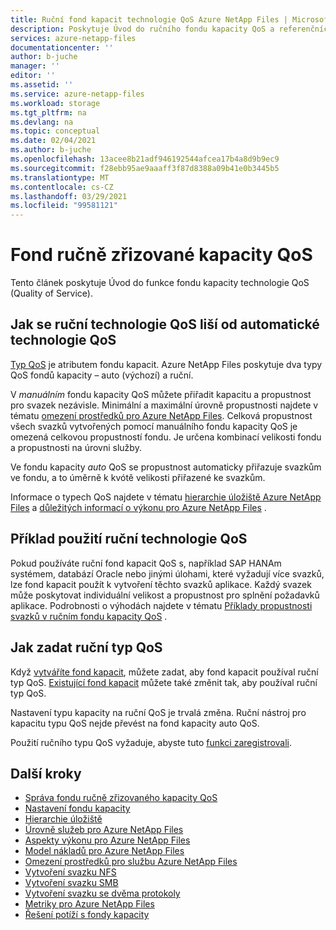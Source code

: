 ```yaml
---
title: Ruční fond kapacit technologie QoS Azure NetApp Files | Microsoft Docs
description: Poskytuje Úvod do ručního fondu kapacity QoS a referenčních informací pro další informace.
services: azure-netapp-files
documentationcenter: ''
author: b-juche
manager: ''
editor: ''
ms.assetid: ''
ms.service: azure-netapp-files
ms.workload: storage
ms.tgt_pltfrm: na
ms.devlang: na
ms.topic: conceptual
ms.date: 02/04/2021
ms.author: b-juche
ms.openlocfilehash: 13acee8b21adf946192544afcea17b4a8d9b9ec9
ms.sourcegitcommit: f28ebb95ae9aaaff3f87d8388a09b41e0b3445b5
ms.translationtype: MT
ms.contentlocale: cs-CZ
ms.lasthandoff: 03/29/2021
ms.locfileid: "99581121"
---
```

# <a name="manual-qos-capacity-pool"></a>Fond ručně zřizované kapacity QoS

Tento článek poskytuje Úvod do funkce fondu kapacity technologie QoS (Quality of Service).

## <a name="how-manual-qos-differs-from-auto-qos"></a>Jak se ruční technologie QoS liší od automatické technologie QoS

[Typ QoS](azure-netapp-files-understand-storage-hierarchy.md#qos_types) je atributem fondu kapacit. Azure NetApp Files poskytuje dva typy QoS fondů kapacity – auto (výchozí) a ruční.  

V *manuálním* fondu kapacity QoS můžete přiřadit kapacitu a propustnost pro svazek nezávisle. Minimální a maximální úrovně propustnosti najdete v tématu [omezení prostředků pro Azure NetApp Files](azure-netapp-files-resource-limits.md#resource-limits). Celková propustnost všech svazků vytvořených pomocí manuálního fondu kapacity QoS je omezená celkovou propustností fondu. Je určena kombinací velikosti fondu a propustnosti na úrovni služby. 

Ve fondu kapacity *auto* QoS se propustnost automaticky přiřazuje svazkům ve fondu, a to úměrně k kvótě velikosti přiřazené ke svazkům.  

Informace o typech QoS najdete v tématu [hierarchie úložiště Azure NetApp Files](azure-netapp-files-understand-storage-hierarchy.md) a [důležitých informací o výkonu pro Azure NetApp Files](azure-netapp-files-performance-considerations.md) .

## <a name="example-of-using-manual-qos"></a>Příklad použití ruční technologie QoS

Pokud používáte ruční fond kapacit QoS s, například SAP HANAm systémem, databází Oracle nebo jinými úlohami, které vyžadují více svazků, lze fond kapacit použít k vytvoření těchto svazků aplikace.  Každý svazek může poskytovat individuální velikost a propustnost pro splnění požadavků aplikace.  Podrobnosti o výhodách najdete v tématu [Příklady propustnosti svazků v ručním fondu kapacity QoS](azure-netapp-files-service-levels.md#throughput-limit-examples-of-volumes-in-a-manual-qos-capacity-pool) .  

## <a name="how-to-specify-the-manual-qos-type"></a>Jak zadat ruční typ QoS

Když [vytváříte fond kapacit](azure-netapp-files-set-up-capacity-pool.md), můžete zadat, aby fond kapacit používal ruční typ QoS.  [Existující fond kapacit](manage-manual-qos-capacity-pool.md#change-to-qos) můžete také změnit tak, aby používal ruční typ QoS. 

Nastavení typu kapacity na ruční QoS je trvalá změna. Ruční nástroj pro kapacitu typu QoS nejde převést na fond kapacity auto QoS. 

Použití ručního typu QoS vyžaduje, abyste tuto [funkci zaregistrovali](manage-manual-qos-capacity-pool.md#register-the-feature).  

## <a name="next-steps"></a>Další kroky

* [Správa fondu ručně zřizovaného kapacity QoS](manage-manual-qos-capacity-pool.md)
* [Nastavení fondu kapacity](azure-netapp-files-set-up-capacity-pool.md)
* [Hierarchie úložiště](azure-netapp-files-understand-storage-hierarchy.md) 
* [Úrovně služeb pro Azure NetApp Files](azure-netapp-files-service-levels.md)
* [Aspekty výkonu pro Azure NetApp Files](azure-netapp-files-performance-considerations.md)
* [Model nákladů pro Azure NetApp Files](azure-netapp-files-cost-model.md)
* [Omezení prostředků pro službu Azure NetApp Files](azure-netapp-files-resource-limits.md)
* [Vytvoření svazku NFS](azure-netapp-files-create-volumes.md)
* [Vytvoření svazku SMB](azure-netapp-files-create-volumes-smb.md)
* [Vytvoření svazku se dvěma protokoly](create-volumes-dual-protocol.md)
* [Metriky pro Azure NetApp Files](azure-netapp-files-metrics.md)
* [Řešení potíží s fondy kapacity](troubleshoot-capacity-pools.md)
